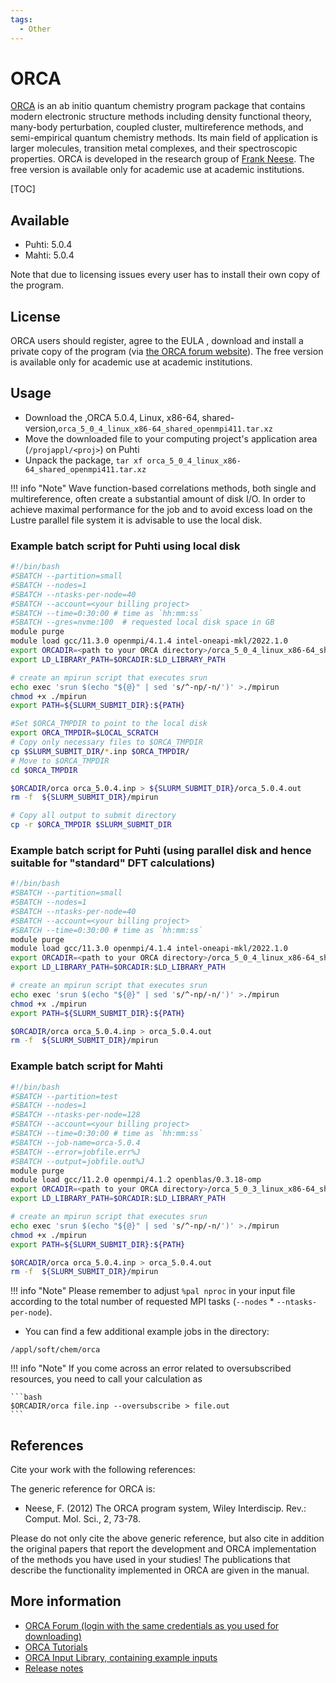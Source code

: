 ```yaml
---
tags:
  - Other
---
```


# ORCA

[ORCA](https://orcaforum.kofo.mpg.de/app.php/portal ) is an ab initio quantum chemistry
program package that contains modern electronic structure methods including density functional
theory, many-body perturbation, coupled cluster, multireference methods, and semi-empirical
quantum chemistry methods. Its main field of application is larger molecules, transition metal
complexes, and their spectroscopic properties. ORCA is developed in the research group of
[Frank Neese](https://en.wikipedia.org/wiki/Frank_Neese). The free version is available only
for academic use at academic institutions.

[TOC]

## Available

- Puhti: 5.0.4
- Mahti: 5.0.4

Note that due to licensing issues every user has to install their own copy of the program.

## License

ORCA users should register, agree to the EULA , download and install a private copy of the program
(via [the ORCA forum website](https://orcaforum.kofo.mpg.de/app.php/portal)). The free version is
available only for academic use at academic institutions.

## Usage

- Download the ,ORCA 5.0.4, Linux, x86-64, shared-version,`orca_5_0_4_linux_x86-64_shared_openmpi411.tar.xz`
- Move the downloaded file to your computing project's application area (`/projappl/<proj>`) on Puhti
- Unpack the package, `tar xf orca_5_0_4_linux_x86-64_shared_openmpi411.tar.xz`

!!! info "Note"
    Wave function-based correlations methods, both single and multireference, often create a
    substantial amount of disk I/O. In order to achieve maximal performance for the job and to
    avoid excess load on the Lustre parallel file system it is advisable to use the local disk.  

### Example batch script for Puhti using local disk

```bash
#!/bin/bash
#SBATCH --partition=small
#SBATCH --nodes=1
#SBATCH --ntasks-per-node=40
#SBATCH --account=<your billing project>
#SBATCH --time=0:30:00 # time as `hh:mm:ss`
#SBATCH --gres=nvme:100  # requested local disk space in GB
module purge
module load gcc/11.3.0 openmpi/4.1.4 intel-oneapi-mkl/2022.1.0
export ORCADIR=<path to your ORCA directory>/orca_5_0_4_linux_x86-64_shared_openmpi411
export LD_LIBRARY_PATH=$ORCADIR:$LD_LIBRARY_PATH

# create an mpirun script that executes srun
echo exec 'srun $(echo "${@}" | sed 's/^-np/-n/')' >./mpirun
chmod +x ./mpirun
export PATH=${SLURM_SUBMIT_DIR}:${PATH}

#Set $ORCA_TMPDIR to point to the local disk
export ORCA_TMPDIR=$LOCAL_SCRATCH
# Copy only necessary files to $ORCA_TMPDIR
cp $SLURM_SUBMIT_DIR/*.inp $ORCA_TMPDIR/
# Move to $ORCA_TMPDIR
cd $ORCA_TMPDIR

$ORCADIR/orca orca_5.0.4.inp > ${SLURM_SUBMIT_DIR}/orca_5.0.4.out
rm -f  ${SLURM_SUBMIT_DIR}/mpirun

# Copy all output to submit directory
cp -r $ORCA_TMPDIR $SLURM_SUBMIT_DIR
```

### Example batch script for Puhti (using parallel disk and hence suitable for "standard" DFT calculations)

```bash
#!/bin/bash
#SBATCH --partition=small
#SBATCH --nodes=1
#SBATCH --ntasks-per-node=40
#SBATCH --account=<your billing project>
#SBATCH --time=0:30:00 # time as `hh:mm:ss`
module purge
module load gcc/11.3.0 openmpi/4.1.4 intel-oneapi-mkl/2022.1.0
export ORCADIR=<path to your ORCA directory>/orca_5_0_4_linux_x86-64_shared_openmpi411
export LD_LIBRARY_PATH=$ORCADIR:$LD_LIBRARY_PATH

# create an mpirun script that executes srun
echo exec 'srun $(echo "${@}" | sed 's/^-np/-n/')' >./mpirun
chmod +x ./mpirun
export PATH=${SLURM_SUBMIT_DIR}:${PATH}

$ORCADIR/orca orca_5.0.4.inp > orca_5.0.4.out
rm -f  ${SLURM_SUBMIT_DIR}/mpirun
```

### Example batch script for Mahti

```bash
#!/bin/bash
#SBATCH --partition=test
#SBATCH --nodes=1
#SBATCH --ntasks-per-node=128
#SBATCH --account=<your billing project>
#SBATCH --time=0:30:00 # time as `hh:mm:ss`
#SBATCH --job-name=orca-5.0.4
#SBATCH --error=jobfile.err%J
#SBATCH --output=jobfile.out%J
module purge
module load gcc/11.2.0 openmpi/4.1.2 openblas/0.3.18-omp
export ORCADIR=<path to your ORCA directory>/orca_5_0_3_linux_x86-64_shared_openmpi411
export LD_LIBRARY_PATH=$ORCADIR:$LD_LIBRARY_PATH

# create an mpirun script that executes srun
echo exec 'srun $(echo "${@}" | sed 's/^-np/-n/')' >./mpirun
chmod +x ./mpirun
export PATH=${SLURM_SUBMIT_DIR}:${PATH}

$ORCADIR/orca orca_5.0.4.inp > orca_5.0.4.out
rm -f  ${SLURM_SUBMIT_DIR}/mpirun
```

!!! info "Note"
    Please remember to adjust `%pal nproc` in your input file according to the total number of
    requested MPI tasks (`--nodes` * `--ntasks-per-node`).

- You can find a few additional example jobs in the directory:

```console
/appl/soft/chem/orca
```

!!! info "Note"
    If you come across an error related to oversubscribed resources, you need
    to call your calculation as

    ```bash
    $ORCADIR/orca file.inp --oversubscribe > file.out
    ```

## References

Cite your work with the following references:

The generic reference for ORCA is:

- Neese, F. (2012) The ORCA program system, Wiley Interdiscip. Rev.: Comput. Mol. Sci., 2, 73-78.

Please do not only cite the above generic reference, but also cite in addition the original
papers that report the development and ORCA implementation of the methods you have used in
your studies! The publications that describe the functionality implemented in ORCA are
given in the manual.

## More information

- [ORCA Forum (login with the same credentials as you used for downloading)](https://orcaforum.kofo.mpg.de/app.php/portal)
- [ORCA Tutorials](https://www.orcasoftware.de/tutorials_orca/)
- [ORCA Input Library, containing example inputs](https://sites.google.com/site/orcainputlibrary/home)
- [Release notes](https://orcaforum.kofo.mpg.de/viewforum.php?f=58)
